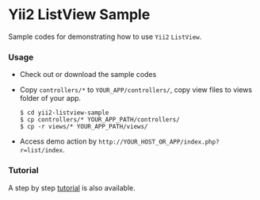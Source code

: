 # Yii2 ListView Sample

Sample codes for demonstrating how to use `Yii2` `ListView`.

### Usage

* Check out or download the sample codes
* Copy `controllers/*` to `YOUR_APP/controllers/`, copy view files to views folder of your app.

	```
	$ cd yii2-listview-sample
	$ cp controllers/* YOUR_APP_PATH/controllers/
	$ cp -r views/* YOUR_APP_PATH/views/
	```

* Access demo action by `http://YOUR_HOST_OR_APP/index.php?r=list/index`.

### Tutorial

A step by step [tutorial](http://www.codevoila.com/yii2-listview-example-sample-codes "Yii2 ListView Example: Sample Codes") is also available.
